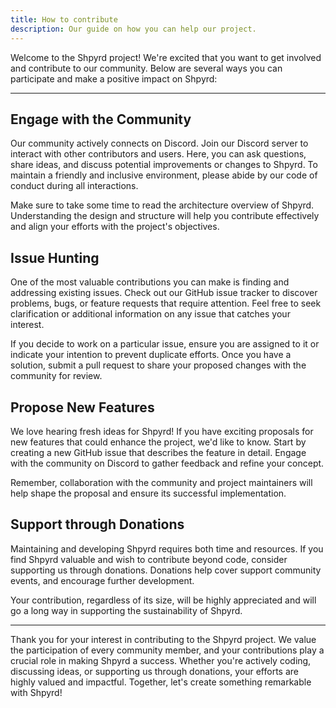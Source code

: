 ```yaml
---
title: How to contribute
description: Our guide on how you can help our project.
---
```


Welcome to the Shpyrd project! We're excited that you want to get involved and contribute to our community. Below are several ways you can participate and make a positive impact on Shpyrd:

---

## Engage with the Community

Our community actively connects on Discord. Join our Discord server to interact with other contributors and users. Here, you can ask questions, share ideas, and discuss potential improvements or changes to Shpyrd. To maintain a friendly and inclusive environment, please abide by our code of conduct during all interactions.

Make sure to take some time to read the architecture overview of Shpyrd. Understanding the design and structure will help you contribute effectively and align your efforts with the project's objectives.

## Issue Hunting

One of the most valuable contributions you can make is finding and addressing existing issues. Check out our GitHub issue tracker to discover problems, bugs, or feature requests that require attention. Feel free to seek clarification or additional information on any issue that catches your interest.

If you decide to work on a particular issue, ensure you are assigned to it or indicate your intention to prevent duplicate efforts. Once you have a solution, submit a pull request to share your proposed changes with the community for review.

## Propose New Features

We love hearing fresh ideas for Shpyrd! If you have exciting proposals for new features that could enhance the project, we'd like to know. Start by creating a new GitHub issue that describes the feature in detail. Engage with the community on Discord to gather feedback and refine your concept.

Remember, collaboration with the community and project maintainers will help shape the proposal and ensure its successful implementation.

## Support through Donations

Maintaining and developing Shpyrd requires both time and resources. If you find Shpyrd valuable and wish to contribute beyond code, consider supporting us through donations. Donations help cover support community events, and encourage further development.

Your contribution, regardless of its size, will be highly appreciated and will go a long way in supporting the sustainability of Shpyrd.

---

Thank you for your interest in contributing to the Shpyrd project. We value the participation of every community member, and your contributions play a crucial role in making Shpyrd a success. Whether you're actively coding, discussing ideas, or supporting us through donations, your efforts are highly valued and impactful. Together, let's create something remarkable with Shpyrd!